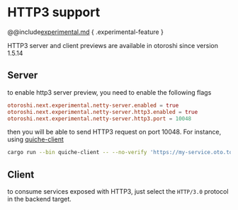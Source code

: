 # HTTP3 support

@@include[experimental.md](../includes/experimental.md) { .experimental-feature }

HTTP3 server and client previews are available in otoroshi since version 1.5.14


## Server

to enable http3 server preview, you need to enable the following flags

```conf
otoroshi.next.experimental.netty-server.enabled = true
otoroshi.next.experimental.netty-server.http3.enabled = true
otoroshi.next.experimental.netty-server.http3.port = 10048
```

then you will be able to send HTTP3 request on port 10048. For instance, using [quiche-client](https://github.com/cloudflare/quiche)

```sh
cargo run --bin quiche-client -- --no-verify 'https://my-service.oto.tools:10048'
```

## Client

to consume services exposed with HTTP3, just select the `HTTP/3.0` protocol in the backend target.
